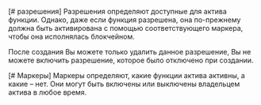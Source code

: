 [# разрешения] Разрешения определяют доступные для актива функции. Однако, даже если функция разрешена, она по-прежнему должна быть активирована с помощью соответствующего маркера, чтобы она исполнялась блокчейном.

После создания Вы можете только удалить данное разрешение, Вы не можете включить разрешение, которое было отключено при создании.

[# Маркеры] Маркеры определяют, какие функции актива активны, а какие – нет. Они могут быть включены или выключены владельцем актива в любое время.